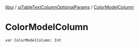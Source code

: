 [libui](../README.md) / [uiTableTextColumnOptionalParams](README.md) / [ColorModelColumn](-color-model-column.md)

# ColorModelColumn

`var ColorModelColumn: Int`
